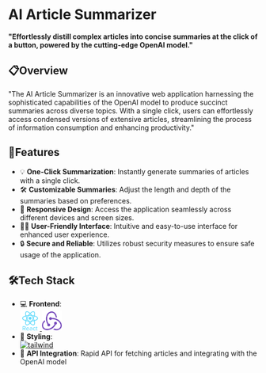 <h1>
  AI Article Summarizer
</h1>

<p><strong>"Effortlessly distill complex articles into concise summaries at the click of a button, powered by the cutting-edge OpenAI model."</strong></p>

<h2>📋Overview</h2>

<p>"The AI Article Summarizer is an innovative web application harnessing the sophisticated capabilities of the OpenAI model to produce succinct summaries across diverse topics. With a single click, users can effortlessly access condensed versions of extensive articles, streamlining the process of information consumption and enhancing productivity."</p>

<h2>🚀Features</h2>

<ul>
  <li>💡 <strong>One-Click Summarization</strong>: Instantly generate summaries of articles with a single click.</li>
  <li>🛠️ <strong>Customizable Summaries</strong>: Adjust the length and depth of the summaries based on preferences.</li>
  <li>📱 <strong>Responsive Design</strong>: Access the application seamlessly across different devices and screen sizes.</li>
  <li>👩‍💻 <strong>User-Friendly Interface</strong>: Intuitive and easy-to-use interface for enhanced user experience.</li>
  <li>🔒 <strong>Secure and Reliable</strong>: Utilizes robust security measures to ensure safe usage of the application.</li>
</ul>

<h2>🛠️Tech Stack</h2>

<ul>
  <li>💻 <strong>Frontend</strong>:<br/> 
  <a href="https://reactjs.org/" target="_blank" rel="noreferrer"> <img src="https://raw.githubusercontent.com/devicons/devicon/master/icons/react/react-original-wordmark.svg" alt="react" width="40" height="40"/> </a>
   <a href="https://redux.js.org" target="_blank" rel="noreferrer"> <img src="https://raw.githubusercontent.com/devicons/devicon/master/icons/redux/redux-original.svg" alt="redux" width="40" height="40"/> </a><br/>
  </li>
  <li>🎨 <strong>Styling</strong>:<br/>
  <a href="https://tailwindcss.com/" target="_blank" rel="noreferrer"> <img src="https://www.vectorlogo.zone/logos/tailwindcss/tailwindcss-icon.svg" alt="tailwind" width="40" height="40"/> </a><br/>
  </li>
  <li>🔌 <strong>API Integration</strong>: Rapid API for fetching articles and integrating with the OpenAI model</li>
</ul>

<p align="left">   </p>
